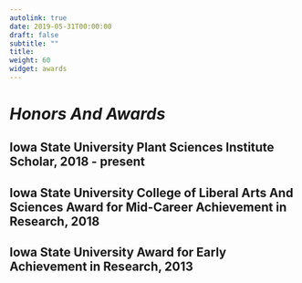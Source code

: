 ```yaml
---
autolink: true
date: 2019-05-31T00:00:00
draft: false
subtitle: ""
title:
weight: 60
widget: awards
---
```


# *Honors And Awards*

## Iowa State University Plant Sciences Institute Scholar, 2018 - present
## Iowa State University College of Liberal Arts And Sciences Award for Mid-Career Achievement in Research, 2018
## Iowa State University Award for Early Achievement in Research, 2013
